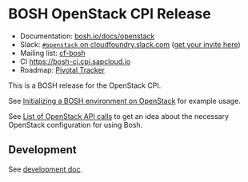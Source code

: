 # BOSH OpenStack CPI Release

* Documentation: [bosh.io/docs/openstack](https://bosh.io/docs/openstack/)
* Slack: [`#openstack` on cloudfoundry.slack.com](https://cloudfoundry.slack.com/messages/openstack) ([get your invite here](https://slack.cloudfoundry.org/))
* Mailing list: [cf-bosh](https://lists.cloudfoundry.org/pipermail/cf-bosh)
* CI https://bosh-ci.cpi.sapcloud.io
* Roadmap: [Pivotal Tracker](https://www.pivotaltracker.com/n/projects/1456570)

This is a BOSH release for the OpenStack CPI.

See [Initializing a BOSH environment on OpenStack](https://bosh.io/docs/init-openstack.html) for example usage.

See [List of OpenStack API calls](docs/openstack-api-calls.md) to get an idea about the necessary OpenStack configuration for using Bosh.

## Development

See [development doc](CONTRIBUTING.md).
